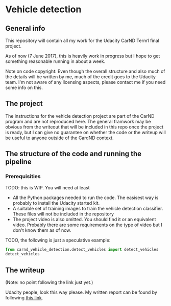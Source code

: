 # Vehicle detection

## General info

This repository will contain all my work for the Udacity CarND Term1 final project.

As of now (7 June 2017), this is heavily work in progress but I hope to get something reasonable running in about 
a week. 

Note on code copyright: Even though the overall structure and also much of the details will be written by me, much 
of the credit goes to the Udacity team. I'm not aware of any licensing aspects, please contact me if you need some
info on this.

## The project

The instructions for the vehicle detection project are part of the CarND program and are not reproduced here. 
The general framwork may be obvious from the writeout that will be included in this repo once the project is ready, but 
I can give no guarantee on whether the code or the writeup will be useful to anyone outside of the CardND context. 

## The structure of the code and running the pipeline

### Prerequisities

TODO: this is WIP. You will need at least
* All the Python packages needed to run the code. The easisest way is probably to install the Udacity started kit. 
* A suitable set of training images to train the vehicle detection classifier. These files will not be included in the 
  repository
* The project video is also omitted. You should find it or an equivalent video. Probably there are some requirements 
  on the type of video but I don't know them as of now. 

TODO, the following is just a speculative example: 

```python
from carnd_vehicle_detection.detect_vehicles import detect_vehicles
detect_vehicles
```

## The writeup

(Note: no point following the link just yet.)

Udacity people, look this way please. My written report can be found by following [this link](./writeup-tirila-jm.md).

